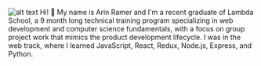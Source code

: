 ![alt text](https://arinramer.github.io/portfolio-website/images/yosemite.jpg)
Hi! 👋 My name is Arin Ramer and I'm a recent graduate of Lambda School, a 9 month long technical training program specializing in web development and computer science fundamentals, with a focus on group project work that mimics the product development lifecycle. I was in the web track, where I learned JavaScript, React, Redux, Node.js, Express, and Python.
